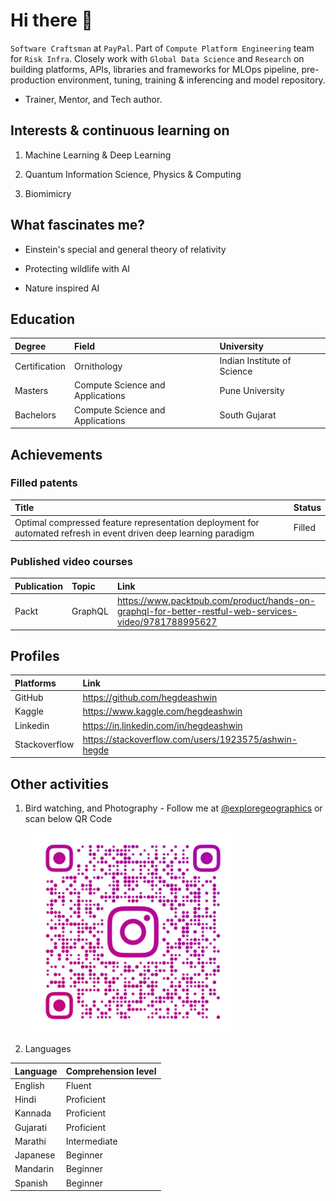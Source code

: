 # Hi there 👋

`Software Craftsman` at `PayPal`. Part of `Compute Platform Engineering` team for `Risk Infra`. Closely work with `Global Data Science` and `Research` on building platforms, APIs, libraries and frameworks for MLOps pipeline, pre-production environment, tuning, training & inferencing and model repository.

* Trainer, Mentor, and Tech author.

## Interests & continuous learning on

1. Machine Learning & Deep Learning

2. Quantum Information Science, Physics & Computing

3. Biomimicry

## What fascinates me?

* Einstein's special and general theory of relativity

* Protecting wildlife with AI

* Nature inspired AI 

## Education

| Degree | Field | University |
|:---|:---|:---|
| Certification | Ornithology | Indian Institute of Science |
| Masters | Compute Science and Applications | Pune University |
| Bachelors | Compute Science and Applications | South Gujarat |

## Achievements

### Filled patents

|Title|Status|
|:---|:---|
|Optimal compressed feature representation deployment for automated refresh in event driven deep learning paradigm|Filled|

### Published video courses

|Publication|Topic|Link|
|:---|:---|:---|
|Packt|GraphQL|https://www.packtpub.com/product/hands-on-graphql-for-better-restful-web-services-video/9781788995627|

## Profiles

|Platforms|Link|
|:---|:---|
|GitHub|https://github.com/hegdeashwin|
|Kaggle|https://www.kaggle.com/hegdeashwin|
|Linkedin|https://in.linkedin.com/in/hegdeashwin|
|Stackoverflow|https://stackoverflow.com/users/1923575/ashwin-hegde|

## Other activities

1. Bird watching, and Photography - Follow me at [@exploregeographics](https://www.instagram.com/exploregeographics/) or scan below QR Code

<pre>
    <img src="./insta_qr_code.jpeg" style="width: 320px;" />
</pre>

2. Languages

| Language | Comprehension level |
|:---|:---|
| English | Fluent |
| Hindi | Proficient |
| Kannada | Proficient |
| Gujarati | Proficient |
| Marathi | Intermediate |
| Japanese | Beginner |
| Mandarin | Beginner |
| Spanish | Beginner |
